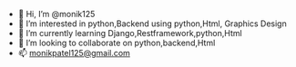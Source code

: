 - 👋 Hi, I’m @monik125
- 👀 I’m interested in python,Backend using python,Html, Graphics Design 
- 🌱 I’m currently learning Django,Restframework,python,Html 
- 💞️ I’m looking to collaborate on python,backend,Html
- 📫 monikpatel125@gmail.com
